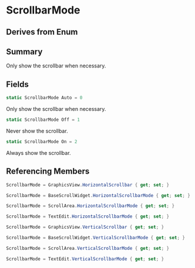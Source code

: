 # ScrollbarMode

## Derives from Enum

## Summary

Only show the scrollbar when necessary.
## Fields

```c#
static ScrollbarMode Auto = 0
```
Only show the scrollbar when necessary.
```c#
static ScrollbarMode Off = 1
```
Never show the scrollbar.
```c#
static ScrollbarMode On = 2
```
Always show the scrollbar.
## Referencing Members

```c#
ScrollbarMode = GraphicsView.HorizontalScrollbar { get; set; } 
```
```c#
ScrollbarMode = BaseScrollWidget.HorizontalScrollbarMode { get; set; } 
```
```c#
ScrollbarMode = ScrollArea.HorizontalScrollbarMode { get; set; } 
```
```c#
ScrollbarMode = TextEdit.HorizontalScrollbarMode { get; set; } 
```
```c#
ScrollbarMode = GraphicsView.VerticalScrollbar { get; set; } 
```
```c#
ScrollbarMode = BaseScrollWidget.VerticalScrollbarMode { get; set; } 
```
```c#
ScrollbarMode = ScrollArea.VerticalScrollbarMode { get; set; } 
```
```c#
ScrollbarMode = TextEdit.VerticalScrollbarMode { get; set; } 
```
